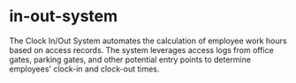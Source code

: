 # in-out-system
The Clock In/Out System automates the calculation of employee work hours based on access records. The system leverages access logs from office gates, parking gates, and other potential entry points to determine employees' clock-in and clock-out times.
